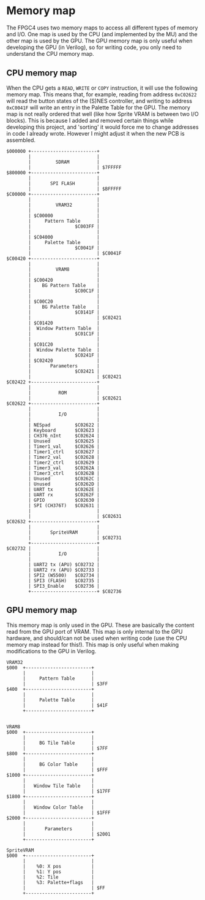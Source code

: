 # Memory map
The FPGC4 uses two memory maps to access all different types of memory and I/O.
One map is used by the CPU (and implemented by the MU) and the other map is used by the GPU. The GPU memory map is only useful when developing the GPU (in Verilog), so for writing code, you only need to understand the CPU memory map.

## CPU memory map
When the CPU gets a `READ`, `WRITE` or `COPY` instruction, it will use the following memory map. This means that, for example, reading from address `0xC02622` will read the button states of the (S)NES controller, and writing to address `0xC0041F` will write an entry in the Palette Table for the GPU.
The memory map is not really ordered that well (like how Sprite VRAM is between two I/O blocks). This is because I added and removed certain things while developing this project, and 'sorting' it would force me to change addresses in code I already wrote. However I might adjust it when the new PCB is assembled.

``` text
$000000 +------------------------+ 
        |                        | 
        |         SDRAM          | 
        |                        | $7FFFFF 
$800000 +------------------------+ 
        |                        | 
        |       SPI FLASH        | 
        |                        | $BFFFFF 
$C00000 +------------------------+ 
        |                        | 
        |         VRAM32         | 
        |                        | 
        | $C00000                | 
        |     Pattern Table      | 
        |                $C003FF | 
        |                        | 
        | $C04000                | 
        |     Palette Table      | 
        |                $C0041F | 
        |                        | $C0041F 
$C00420 +------------------------+ 
        |                        | 
        |         VRAM8          | 
        |                        | 
        | $C00420                | 
        |    BG Pattern Table    | 
        |                $C00C1F | 
        |                        | 
        | $C00C20                | 
        |    BG Palette Table    | 
        |                $C0141F | 
        |                        | $C02421 
        | $C01420                | 
        |  Window Pattern Table  | 
        |                $C01C1F | 
        |                        | 
        | $C01C20                | 
        |  Window Palette Table  | 
        |                $C0241F | 
        | $C02420                | 
        |       Parameters       | 
        |                $C02421 |  
        |                        | $C02421 
$C02422 +------------------------+ 
        |                        | 
        |          ROM           | 
        |                        | $C02621
$C02622 +------------------------+ 
        |                        | 
        |          I/O           | 
        |                        |
        | NESpad         $C02622 |
        | Keyboard       $C02623 |
        | CH376_nInt     $C02624 |
        | Unused         $C02625 |
        | Timer1_val     $C02626 |
        | Timer1_ctrl    $C02627 |
        | Timer2_val     $C02628 |
        | Timer2_ctrl    $C02629 |
        | Timer3_val     $C0262A |
        | Timer3_ctrl    $C0262B |
        | Unused         $C0262C |
        | Unused         $C0262D |
        | UART tx        $C0262E |
        | UART rx        $C0262F |
        | GPIO           $C02630 |
        | SPI (CH376T)   $C02631 |
        |                        |
        |                        | $C02631 
$C02632 +------------------------+ 
        |                        |
        |       SpriteVRAM       |
        |                        | $C02731 
        +------------------------+ 
$C02732 |                        |
        |          I/O           |
        |                        |
        | UART2 tx (APU) $C02732 |
        | UART2 rx (APU) $C02733 |
        | SPI2 (W5500)   $C02734 |
        | SPI3 (FLASH)   $C02735 |
        | SPI3_Enable    $C02736 |
        +------------------------+ $C02736

```

## GPU memory map
This memory map is only used in the GPU. These are basically the content read from the GPU port of VRAM. This map is only internal to the GPU hardware, and should/can not be used when writing code (use the CPU memory map instead for this!). This map is only useful when making modifications to the GPU in Verilog.
``` text
VRAM32
$000  +------------------------+ 
      |                        | 
      |     Pattern Table      | 
      |                        | $3FF
$400  +------------------------+ 
      |                        |
      |     Palette Table      |
      |                        | $41F
      +------------------------+


VRAM8
$000  +------------------------+
      |                        | 
      |     BG Tile Table      | 
      |                        | $7FF
$800  +------------------------+ 
      |                        |
      |     BG Color Table     |
      |                        | $FFF
$1000 +------------------------+
      |                        | 
      |   Window Tile Table    | 
      |                        | $17FF
$1800 +------------------------+ 
      |                        |
      |   Window Color Table   |
      |                        | $1FFF
$2000 +------------------------+
      |                        |
      |       Parameters       |
      |                        | $2001
      +------------------------+

SpriteVRAM
$000  +------------------------+
      |                        | 
      |    %0: X pos           | 
      |    %1: Y pos           | 
      |    %2: Tile            | 
      |    %3: Palette+flags   | 
      |                        | $FF
      +------------------------+ 
```